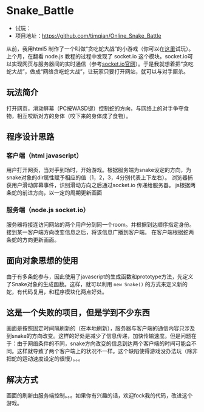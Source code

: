 # Snake_Battle

* 试玩：
* 项目地址：https://github.com/timqian/Online_Snake_Battle

从前，我用html5 制作了一个叫做“贪吃蛇大战”的小游戏（你可以在[这里]()试玩）。上个月，在翻看 node.js 教程的过程中发现了 socket.io 这个模块。socket.io可以实现网页与服务器间的实时通信（参考[socket.io官网](http://socket.io/)）。于是我就想着把“贪吃蛇大战”，做成“网络贪吃蛇大战”，让玩家只要打开网站，就可以与对手厮杀。

## 玩法简介

打开网页，滑动屏幕（PC按WASD键）控制蛇的方向，与网络上的对手争夺食物，相互咬断对方的身体（咬下来的身体成了食物）。

## 程序设计思路

### 客户端（html javascript）

用户打开网页，当对手到场时，开始游戏。根据服务端为snake设定的方向，为snake对象的dir属性赋予相应的值（1，2，3，4分别代表上下左右）。
浏览器捕获用户滑动屏幕事件，识别滑动方向之后通过socket.io 传递给服务器。
js根据两条蛇的前进方向，以一定的周期更新画面

### 服务端（node.js socket.io）

服务器将接连访问网站的两个用户分到同一个room。并根据到达顺序指定身份。
接到某一客户端方向改变信息之后，将该信息广播到客户端。
在客户端根据蛇两条蛇的方向更新画面。

## 面向对象思想的使用

由于有多条蛇参与，因此使用了javascript的生成函数和prototype方法，先定义了Snake对象的生成函数。这样，就可以利用 `new Snake()` 的方式来定义新的蛇，有代码复用，和程序模块化两点好处。

## 这是一个失败的项目，但是学到不少东西

画面是按照固定时间隔刷新的（在本地刷新），服务器与客户端的通信内容只涉及到snake的方向改变。这样的好处是减少了信息传递，加快传输速度。但是问题在于：由于网络条件的不同，snake方向改变的信息到达两个客户端的时间可能会不同。这样就导致了两个客户端上的状况不一样。这个缺陷使得游戏没办法玩（除非把蛇的运动速度设定的很慢）。。。

## 解决方式

画面的刷新由服务端控制。。。如果你有兴趣的话，欢迎fock我的代码，改进这个游戏。